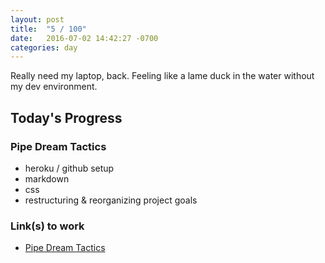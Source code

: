 ```yaml
---
layout: post
title:  "5 / 100"
date:   2016-07-02 14:42:27 -0700
categories: day
---
```


Really need my laptop, back. Feeling like a lame duck in the water without my dev environment.

## Today's Progress

### Pipe Dream Tactics
- heroku / github setup
- markdown
- css
- restructuring & reorganizing project goals

### Link(s) to work

- [Pipe Dream Tactics](https://calm-wildwood-8850.herokuapp.com/about)
